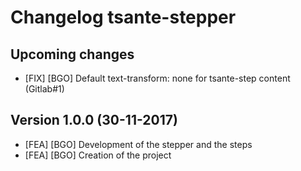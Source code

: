 # Changelog tsante-stepper

## Upcoming changes
* [FIX] [BGO] Default text-transform: none for tsante-step content (Gitlab#1)

## Version 1.0.0 (30-11-2017)
* [FEA] [BGO] Development of the stepper and the steps
* [FEA] [BGO] Creation of the project
